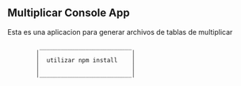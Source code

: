 ## Multiplicar Console App

Esta es una aplicacion para generar archivos de tablas de multiplicar 

             __________________________
            │                          │ 
            │  utilizar npm install    │
            │                          │         
            │__________________________│